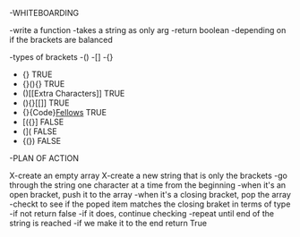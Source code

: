 -WHITEBOARDING

-write a function
-takes a string as only arg
-return boolean
-depending on if the brackets are balanced

-types of brackets
-()
-[]
-{}

- {}	TRUE
- {}(){}	TRUE
- ()[[Extra Characters]]	TRUE
- (){}[[]]	TRUE
- {}{Code}[Fellows](())	TRUE
- [({}]	FALSE
- (](	FALSE
- {(})	FALSE

-PLAN OF ACTION

X-create an empty array
X-create a new string that is only the brackets
-go through the string one character at a time from the beginning
-when it's an open bracket, push it to the array
-when it's a closing bracket, pop the array
-checkt to see if the poped item matches the closing braket in terms of type
-if not return false
-if it does, continue checking
-repeat until end of the string is reached
-if we make it to the end return True



